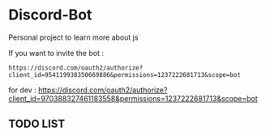 # Discord-Bot
Personal project to learn more about js 

If you want to invite the bot :

`https://discord.com/oauth2/authorize?client_id=954119938350669886&permissions=1237222681713&scope=bot`

for dev : https://discord.com/oauth2/authorize?client_id=970388327461183558&permissions=1237222681713&scope=bot

## TODO LIST